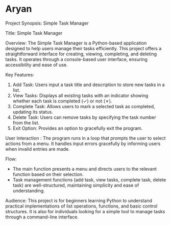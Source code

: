 # Aryan
Project Synopsis: Simple Task Manager

Title: Simple Task Manager

Overview: The Simple Task Manager is a Python-based application designed to help users manage their tasks efficiently. This project offers a straightforward interface for creating, viewing, completing, and deleting tasks. It operates through a console-based user interface, ensuring accessibility and ease of use.

Key Features:
1. Add Task: Users input a task title and description to store new tasks in a list.
2. View Tasks: Displays all existing tasks with an indicator showing whether each task is completed (✓) or not (✗).
3. Complete Task: Allows users to mark a selected task as completed, updating its status.
4. Delete Task: Users can remove tasks by specifying the task number from the list.
5. Exit Option: Provides an option to gracefully exit the program.

User Interaction : The program runs in a loop that prompts the user to select actions from a menu. It handles input errors gracefully by informing users when invalid entries are made.

Flow:
- The main function presents a menu and directs users to the relevant function based on their selection.
- Task management functions (add task, view tasks, complete task, delete task) are well-structured, maintaining simplicity and ease of understanding.

Audience: This project is for beginners learning Python to understand practical implementations of list operations, functions, and basic control structures. It is also  for individuals looking for a simple tool to manage tasks through a command-line interface.
